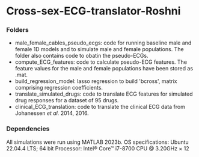 # Cross-sex-ECG-translator-Roshni

### Folders
+ male_female_cables_pseudo_ecgs: code for running baseline male and female 1D models and to simulate male and female populations. The folder also contains code to obatin the pseudo-ECGs.
+ compute_ECG_features: code to calculate pseudo-ECG features. The feature values for the male and female populations have been stored as .mat.
+ build_regression_model: lasso regression to build 'bcross', matrix comprising regression coefficients.
+ translate_simulated_drugs: code to translate ECG features for simulated drug responses for a dataset of 95 drugs.
+ clinical_ECG_translation: code to translate the clinical ECG data from Johanessen *et al.* 2014, 2016.

### Dependencies
All simulations were run using MATLAB 2023b.
OS specifications: Ubuntu 22.04.4 LTS; 64 bit
Processor: Intel® Core™ i7-8700 CPU @ 3.20GHz × 12
